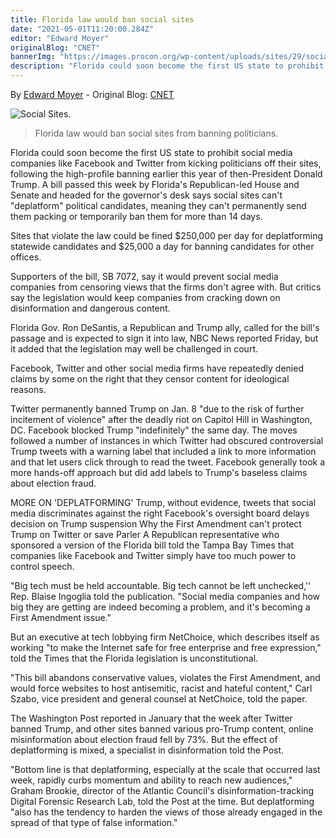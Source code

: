 ```yaml
---
title: Florida law would ban social sites
date: "2021-05-01T11:20:00.284Z"
editor: "Edward Moyer"
originalBlog: "CNET"
bannerImg: "https://images.procon.org/wp-content/uploads/sites/29/social-networking-wide.jpg"
description: "Florida could soon become the first US state to prohibit social media companies like Facebook and Twitter from kicking politicians off their sites..."
---
```


By [Edward Moyer](https://www.cnet.com/profiles/edward_moyer/) - 
Original Blog: [CNET](https://www.cnet.com/news/florida-law-would-ban-social-sites-from-banning-politicians/)

![Social Sites.](https://images.procon.org/wp-content/uploads/sites/29/social-networking-wide.jpg)

> Florida law would ban social sites from banning politicians.

Florida could soon become the first US state to prohibit social media companies like Facebook and Twitter from kicking politicians off their sites, following the high-profile banning earlier this year of then-President Donald Trump. A bill passed this week by Florida's Republican-led House and Senate and headed for the governor's desk says social sites can't "deplatform" political candidates, meaning they can't permanently send them packing or temporarily ban them for more than 14 days.

Sites that violate the law could be fined $250,000 per day for deplatforming statewide candidates and $25,000 a day for banning candidates for other offices.

Supporters of the bill, SB 7072, say it would prevent social media companies from censoring views that the firms don't agree with. But critics say the legislation would keep companies from cracking down on disinformation and dangerous content.

Florida Gov. Ron DeSantis, a Republican and Trump ally, called for the bill's passage and is expected to sign it into law, NBC News reported Friday, but it added that the legislation may well be challenged in court.

Facebook, Twitter and other social media firms have repeatedly denied claims by some on the right that they censor content for ideological reasons.

Twitter permanently banned Trump on Jan. 8 "due to the risk of further incitement of violence" after the deadly riot on Capitol Hill in Washington, DC. Facebook blocked Trump "indefinitely" the same day. The moves followed a number of instances in which Twitter had obscured controversial Trump tweets with a warning label that included a link to more information and that let users click through to read the tweet. Facebook generally took a more hands-off approach but did add labels to Trump's baseless claims about election fraud.

MORE ON 'DEPLATFORMING'
Trump, without evidence, tweets that social media discriminates against the right
Facebook's oversight board delays decision on Trump suspension
Why the First Amendment can't protect Trump on Twitter or save Parler
A Republican representative who sponsored a version of the Florida bill told the Tampa Bay Times that companies like Facebook and Twitter simply have too much power to control speech.

"Big tech must be held accountable. Big tech cannot be left unchecked,'' Rep. Blaise Ingoglia told the publication. "Social media companies and how big they are getting are indeed becoming a problem, and it's becoming a First Amendment issue."

But an executive at tech lobbying firm NetChoice, which describes itself as working "to make the Internet safe for free enterprise and free expression," told the Times that the Florida legislation is unconstitutional.

"This bill abandons conservative values, violates the First Amendment, and would force websites to host antisemitic, racist and hateful content," Carl Szabo, vice president and general counsel at NetChoice, told the paper.

The Washington Post reported in January that the week after Twitter banned Trump, and other sites banned various pro-Trump content, online misinformation about election fraud fell by 73%. But the effect of deplatforming is mixed, a specialist in disinformation told the Post.

"Bottom line is that deplatforming, especially at the scale that occurred last week, rapidly curbs momentum and ability to reach new audiences," Graham Brookie, director of the Atlantic Council's disinformation-tracking Digital Forensic Research Lab, told the Post at the time. But deplatforming "also has the tendency to harden the views of those already engaged in the spread of that type of false information."
